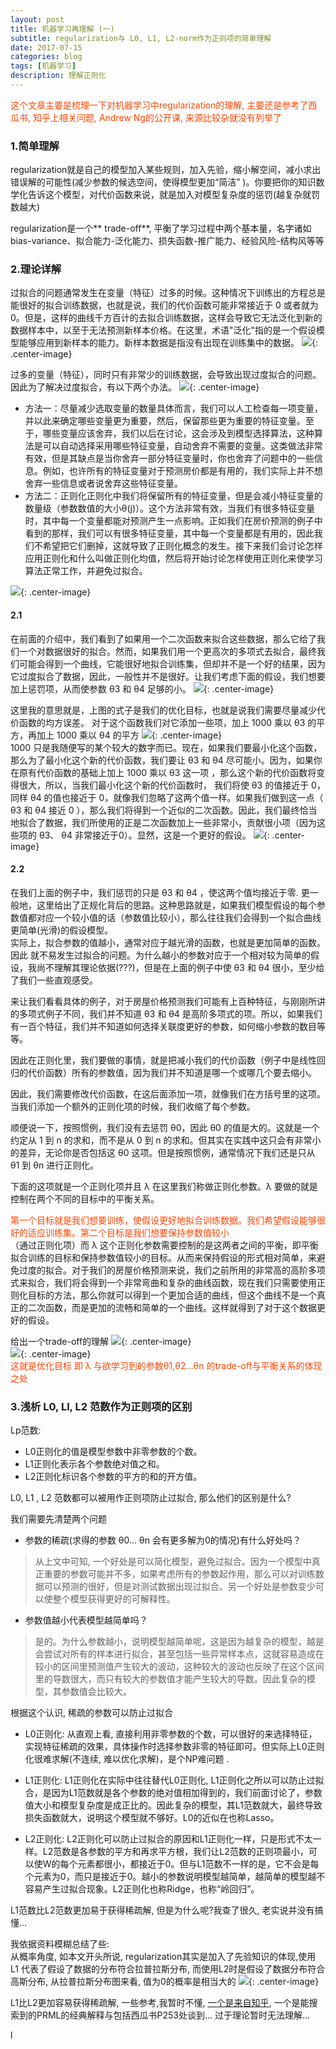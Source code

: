 ```yaml
---
layout: post
title: 机器学习再理解 (一)
subtitle: regularization与 L0, L1, L2-norm作为正则项的简单理解
date: 2017-07-15
categories: blog
tags: [机器学习]
description: 理解正则化
---
```

<span style='color:OrangeRed '>这个文章主要是梳理一下对机器学习中regularization的理解, 主要还是参考了西瓜书, 知乎上相关问题,  Andrew Ng的公开课, 来源比较杂就没有列举了</span>
### 1.简单理解
regularization就是自己的模型加入某些规则，加入先验，缩小解空间，减小求出错误解的可能性(减少参数的候选空间，使得模型更加“简洁” )。你要把你的知识数学化告诉这个模型，对代价函数来说，就是加入对模型复杂度的惩罚(越复杂就罚数越大)  

regularization是一个** trade-off**,  平衡了学习过程中两个基本量，名字诸如bias-variance、拟合能力-泛化能力、损失函数-推广能力、经验风险-结构风等等  

### 2.理论详解
过拟合的问题通常发生在变量（特征）过多的时候。这种情况下训练出的方程总是能很好的拟合训练数据，也就是说，我们的代价函数可能非常接近于 0 或者就为 0。但是，这样的曲线千方百计的去拟合训练数据，这样会导致它无法泛化到新的数据样本中，以至于无法预测新样本价格。在这里，术语"泛化"指的是一个假设模型能够应用到新样本的能力。新样本数据是指没有出现在训练集中的数据。
![](/img/my_article_images/20170715-ml-regularization/ml1-1.png){: .center-image}

过多的变量（特征），同时只有非常少的训练数据，会导致出现过度拟合的问题。因此为了解决过度拟合，有以下两个办法。
![](/img/my_article_images/20170715-ml-regularization/ml1-2.png){: .center-image}  

* 方法一：尽量减少选取变量的数量具体而言，我们可以人工检查每一项变量，并以此来确定哪些变量更为重要，然后，保留那些更为重要的特征变量。至于，哪些变量应该舍弃，我们以后在讨论，这会涉及到模型选择算法，这种算法是可以自动选择采用哪些特征变量，自动舍弃不需要的变量。这类做法非常有效，但是其缺点是当你舍弃一部分特征变量时，你也舍弃了问题中的一些信息。例如，也许所有的特征变量对于预测房价都是有用的，我们实际上并不想舍弃一些信息或者说舍弃这些特征变量。
* 方法二：正则化正则化中我们将保留所有的特征变量，但是会减小特征变量的数量级（参数数值的大小θ(j)）。这个方法非常有效，当我们有很多特征变量时，其中每一个变量都能对预测产生一点影响。正如我们在房价预测的例子中看到的那样，我们可以有很多特征变量，其中每一个变量都是有用的，因此我们不希望把它们删掉，这就导致了正则化概念的发生。接下来我们会讨论怎样应用正则化和什么叫做正则化均值，然后将开始讨论怎样使用正则化来使学习算法正常工作，并避免过拟合。  

![](/img/my_article_images/20170715-ml-regularization/ml1-3.png){: .center-image}  

#### 2.1
在前面的介绍中，我们看到了如果用一个二次函数来拟合这些数据，那么它给了我们一个对数据很好的拟合。然而，如果我们用一个更高次的多项式去拟合，最终我们可能会得到一个曲线，它能很好地拟合训练集，但却并不是一个好的结果，因为它过度拟合了数据，因此，一般性并不是很好。让我们考虑下面的假设，我们想要加上惩罚项，从而使参数 θ3 和 θ4 足够的小。
![](/img/my_article_images/20170715-ml-regularization/ml1-4.png){: .center-image}  

这里我的意思就是，上图的式子是我们的优化目标，也就是说我们需要尽量减少代价函数的均方误差。
对于这个函数我们对它添加一些项，加上 1000 乘以 θ3 的平方，再加上 1000 乘以 θ4 的平方
![](/img/my_article_images/20170715-ml-regularization/ml1-5.png){: .center-image}  
1000 只是我随便写的某个较大的数字而已。现在，如果我们要最小化这个函数，那么为了最小化这个新的代价函数，我们要让 θ3 和 θ4 尽可能小。因为，如果你在原有代价函数的基础上加上 1000 乘以 θ3 这一项 ，那么这个新的代价函数将变得很大，所以，当我们最小化这个新的代价函数时， 我们将使 θ3 的值接近于 0，同样 θ4 的值也接近于 0，就像我们忽略了这两个值一样。如果我们做到这一点（ θ3 和 θ4 接近 0 ），那么我们将得到一个近似的二次函数。因此，我们最终恰当地拟合了数据，我们所使用的正是二次函数加上一些非常小，贡献很小项（因为这些项的 θ3、 θ4 非常接近于0）。显然，这是一个更好的假设。
![](/img/my_article_images/20170715-ml-regularization/ml1-6.png){: .center-image}  

#### 2.2
在我们上面的例子中，我们惩罚的只是 θ3 和 θ4 ，使这两个值均接近于零. 更一般地，这里给出了正规化背后的思路。这种思路就是，如果我们模型假设的每个参数值都对应一个较小值的话（参数值比较小），那么往往我们会得到一个拟合曲线更简单(光滑)的假设模型。  
实际上，拟合参数的值越小，通常对应于越光滑的函数，也就是更加简单的函数。因此 就不易发生过拟合的问题。为什么越小的参数对应于一个相对较为简单的假设，我尚不理解其理论依据(???)，但是在上面的例子中使 θ3 和 θ4 很小，至少给了我们一些直观感受。

来让我们看看具体的例子，对于房屋价格预测我们可能有上百种特征，与刚刚所讲的多项式例子不同，我们并不知道 θ3 和 θ4 是高阶多项式的项。所以，如果我们有一百个特征，我们并不知道如何选择关联度更好的参数，如何缩小参数的数目等等。  

因此在正则化里，我们要做的事情，就是把减小我们的代价函数（例子中是线性回归的代价函数）所有的参数值，因为我们并不知道是哪一个或哪几个要去缩小。  

因此，我们需要修改代价函数，在这后面添加一项，就像我们在方括号里的这项。当我们添加一个额外的正则化项的时候，我们收缩了每个参数。  

顺便说一下，按照惯例，我们没有去惩罚 θ0，因此 θ0 的值是大的。这就是一个约定从 1 到 n 的求和，而不是从 0 到 n 的求和。但其实在实践中这只会有非常小的差异，无论你是否包括这 θ0 这项。但是按照惯例，通常情况下我们还是只从 θ1 到 θn 进行正则化。  

下面的这项就是一个正则化项并且 λ 在这里我们称做正则化参数。λ 要做的就是控制在两个不同的目标中的平衡关系。  

<span style='color:OrangeRed '>第一个目标就是我们想要训练，使假设更好地拟合训练数据。我们希望假设能够很好的适应训练集。第二个目标是我们想要保持参数值较小</span>   
（通过正则化项）而 λ 这个正则化参数需要控制的是这两者之间的平衡，即平衡拟合训练的目标和保持参数值较小的目标。从而来保持假设的形式相对简单，来避免过度的拟合。对于我们的房屋价格预测来说，我们之前所用的非常高的高阶多项式来拟合，我们将会得到一个非常弯曲和复杂的曲线函数，现在我们只需要使用正则化目标的方法，那么你就可以得到一个更加合适的曲线，但这个曲线不是一个真正的二次函数，而是更加的流畅和简单的一个曲线。这样就得到了对于这个数据更好的假设。  

给出一个trade-off的理解
![](/img/my_article_images/20170715-ml-regularization/ml1-7.png){: .center-image}  
![]( /img/my_article_images/20170715-ml-regularization/ml1-8.png){: .center-image}  
<span style='color:OrangeRed '>这就是优化目标 即 λ 与欲学习到的参数θ1,θ2...θn 的trade-off与平衡关系的体现之处 </span>  

### 3.浅析 L0, Ll, L2 范数作为正则项的区别
Lp范数:  

* L0正则化的值是模型参数中非零参数的个数。
* L1正则化表示各个参数绝对值之和。
* L2正则化标识各个参数的平方的和的开方值。  

L0, L1 , L2 范数都可以被用作正则项防止过拟合, 那么他们的区别是什么?  

我们需要先清楚两个问题

* 参数的稀疏(求得的参数 θ0... θn 会有更多解为0的情况)有什么好处吗？ 
> 从上文中可知, 一个好处是可以简化模型，避免过拟合。因为一个模型中真正重要的参数可能并不多，如果考虑所有的参数起作用，那么可以对训练数据可以预测的很好，但是对测试数据出现过拟合。另一个好处是参数变少可以使整个模型获得更好的可解释性。

* 参数值越小代表模型越简单吗？
 >是的。为什么参数越小，说明模型越简单呢，这是因为越复杂的模型，越是会尝试对所有的样本进行拟合，甚至包括一些异常样本点，这就容易造成在较小的区间里预测值产生较大的波动，这种较大的波动也反映了在这个区间里的导数很大，而只有较大的参数值才能产生较大的导数。因此复杂的模型，其参数值会比较大。

根据这个认识, 稀疏的参数可以防止过拟合

* L0正则化: 从直观上看, 直接利用非零参数的个数，可以很好的来选择特征，实现特征稀疏的效果，具体操作时选择参数非零的特征即可。但实际上L0正则化很难求解(不连续, 难以优化求解)，是个NP难问题 . 

* L1正则化: L1正则化在实际中往往替代L0正则化, L1正则化之所以可以防止过拟合，是因为L1范数就是各个参数的绝对值相加得到的，我们前面讨论了，参数值大小和模型复杂度是成正比的。因此复杂的模型，其L1范数就大，最终导致损失函数就大，说明这个模型就不够好。L0的近似在也称Lasso。

* L2正则化: L2正则化可以防止过拟合的原因和L1正则化一样，只是形式不太一样。L2范数是各参数的平方和再求平方根，我们让L2范数的正则项最小，可以使W的每个元素都很小，都接近于0。但与L1范数不一样的是，它不会是每个元素为0，而只是接近于0。越小的参数说明模型越简单，越简单的模型越不容易产生过拟合现象。L2正则化也称Ridge，也称“岭回归”。

L1范数比L2范数更加易于获得稀疏解, 但是为什么呢?我查了很久, 老实说并没有搞懂...  

我依据资料模糊总结了些:  
从概率角度, 如本文开头所说, regularization其实是加入了先验知识的体现,使用 L1 代表了假设了数据的分布符合拉普拉斯分布, 而使用L2时是假设了数据分布符合高斯分布, 从拉普拉斯分布图来看, 值为0的概率是相当大的
![](/img/my_article_images/20170715-ml-regularization/ml1-9.png){: .center-image}  

L1比L2更加容易获得稀疏解, 一些参考,我暂时不懂, [一个是来自知乎](https://www.zhihu.com/question/37096933?sort=created), 一个是能搜索到的PRML的经典解释与包括西瓜书P253处谈到...
过于理论暂时无法理解...

l

 
